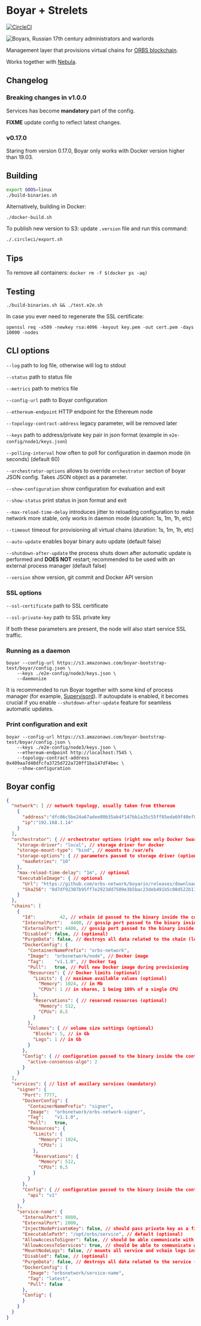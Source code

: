 # Boyar + Strelets

[![CircleCI](https://circleci.com/gh/orbs-network/boyarin/tree/master.svg?style=svg)](https://circleci.com/gh/orbs-network/boyarin/tree/master)

![Boyars, Russian 17th century administrators and warlords](boyars.jpg)

Management layer that provisions virtual chains for [ORBS blockchain](https://github.com/orbs-network/orbs-network-go/).

Works together with [Nebula](https://github.com/orbs-network/nebula).


## Changelog

### Breaking changes in v1.0.0

Services has become **mandatory** part of the config.

**FIXME** update config to reflect latest changes.

### v0.17.0

Staring from version 0.17.0, Boyar only works with Docker version higher than 19.03.

## Building

```bash
export GOOS=linux
./build-binaries.sh
```

Alternatively, building in Docker:

```
./docker-build.sh
```

To publish new version to S3: update `.version` file and run this command:

```bash
./.circleci/export.sh
```

## Tips

To remove all containers: `docker rm -f $(docker ps -aq)`

## Testing

`./build-binaries.sh && ./test.e2e.sh`

In case you ever need to regenerate the SSL certificate:

`openssl req -x509 -newkey rsa:4096 -keyout key.pem -out cert.pem -days 10000 -nodes`

## CLI options

`--log` path to log file, otherwise will log to stdout

`--status` path to status file

`--metrics` path to metrics file

`--config-url` path to Boyar configuration

`--ethereum-endpoint` HTTP endpoint for the Ethereum node

`--topology-contract-address` legacy parameter, will be removed later

`--keys` path to address/private key pair in json format (example in `e2e-config/node1/keys.json`)

`--polling-interval` how often to poll for configuration in daemon mode (in seconds) (default 60)

`--orchestrator-options` allows to override `orchestrator` section of boyar JSON config. Takes JSON object as a parameter.

`--show-configuration` show configuration for evaluation and exit

`--show-status` print status in json format and exit

`--max-reload-time-delay` introduces jitter to reloading configuration to make network more stable, only works in daemon mode (duration: 1s, 1m, 1h, etc)

`--timeout` timeout for provisioning all virtual chains (duration: 1s, 1m, 1h, etc)

`--auto-update` enables boyar binary auto update (default false)

`--shutdown-after-update` the process shuts down after automatic update is performed and **DOES NOT** restart; recommended to be used with an external process manager (default false)

`--version` show version, git commit and Docker API version

### SSL options

`--ssl-certificate` path to SSL certificate

`--ssl-private-key` path to SSL private key

If both these parameters are present, the node will also start service SSL traffic.

### Running as a daemon

    boyar --config-url https://s3.amazonaws.com/boyar-bootstrap-test/boyar/config.json \
        --keys ./e2e-config/node3/keys.json \
        --daemonize

It is recommended to run Boyar together with some kind of process manager (for example, [Supervisord](http://supervisord.org)).
If autoupdate is enabled, it becomes crucial if you enable `--shutdown-after-update` feature for seamless automatic updates.

### Print configuration and exit

    boyar --config-url https://s3.amazonaws.com/boyar-bootstrap-test/boyar/config.json \
        --keys ./e2e-config/node3/keys.json \
        --ethereum-endpoint http://localhost:7545 \
        --topology-contract-address 0x409aa7d40dfcfa3725d722a720ff1ba147df4bec \
        --show-configuration

## Boyar config

```json
{
  "network": [ // network topology, usually taken from Ethereum
    {
      "address":"dfc06c5be24a67adee80b35ab4f147bb1a35c55ff85eda69f40ef827bddec173",
      "ip":"192.168.1.14"
    }
  ],
  "orchestrator": { // orchestrator options (right now only Docker Swarm is supported)
    "storage-driver": "local", // storage driver for docker
    "storage-mount-type": "bind", // mounts to /var/efs
    "storage-options": { // parameters passed to storage driver (optional)
      "maxRetries": "10"
    },
    "max-reload-time-delay": "1m", // optional
    "ExecutableImage": { // optional
      "Url": "https://github.com/orbs-network/boyarin/releases/download/v1.8.0/boyar-v1.8.0.bin",
      "Sha256": "0d7df92307b95ff7e2923dd7509e3b5bac23deb491b5c08d522b11ac08d78e02"
    }
  },
  "chains": [
    {
      "Id":         42, // vchain id passed to the binary inside the container (mandatory, unique)
      "InternalPort":   4400, // gossip port passed to the binary inside the container (mandatory, unique)
      "ExternalPort": 4400, // gossip port passed to the binary inside the container (mandatory, unique)
      "Disabled": false, // (optional)
      "PurgeData": false, // destroys all data related to the chain (logs, cache, status, blocks), only works with EFS (optional)
      "DockerConfig": {
        "ContainerNamePrefix": "orbs-network",
        "Image":  "orbsnetwork/node", // Docker image
        "Tag":    "v1.1.0", // Docker tag
        "Pull":   true, // Pull new Docker image during provisioning
        "Resources": { // Docker limits (optional)
          "Limits": { // maximum available values (optional)
            "Memory": 1024, // in Mb
            "CPUs": 1 // in shares, 1 being 100% of a single CPU
          },
          "Reservations": { // reserved resources (optional)
            "Memory": 512,
            "CPUs": 0.5
          }
        },
        "Volumes": { // volume size settings (optional)
          "Blocks": 5, // in Gb
          "Logs": 1 // in Gb
        }
      },
      "Config": { // configuration passed to the binary inside the container
        "active-consensus-algo": 2
      }
    }
  ],
  "services": { // list of auxilary services (mandatory)
    "signer": {
      "Port": 7777,
      "DockerConfig": {
        "ContainerNamePrefix": "signer",
        "Image":  "orbsnetwork/orbs-network-signer",
        "Tag":    "v1.1.0",
        "Pull":   true,
        "Resources": {
          "Limits": {
            "Memory": 1024,
            "CPUs": 1
          },
          "Reservations": {
            "Memory": 512,
            "CPUs": 0.5
          }
        }
      },
      "Config": { // configuration passed to the binary inside the container
        "api": "v1"
      }
    },
    "service-name": {
      "InternalPort": 8080,
      "ExternalPort": 2000,
      "InjectNodePrivateKey": false, // should pass private key as a file; **never** set it to true, default false (optional)
      "ExecutablePath": "/opt/orbs/service", // default (optional)
      "AllowAccessToSigner": false, // should be able communicate with the signer service, default false (optional)
      "AllowAccessToServices": true, // should be able to communicate with other services, default true (optional)
      "MountNodeLogs": false, // mounts all service and vchain logs inside the container, default false (optional)
      "Disabled": false, // (optional)
      "PurgeData": false, // destroys all data related to the service (logs, cache, status), only works with EFS (optional)
      "DockerConfig": {
        "Image": "orbsnetwork/service-name",
        "Tag": "latest",
        "Pull": false
      },
      "Config": {
      }
    }
  }
}

```
